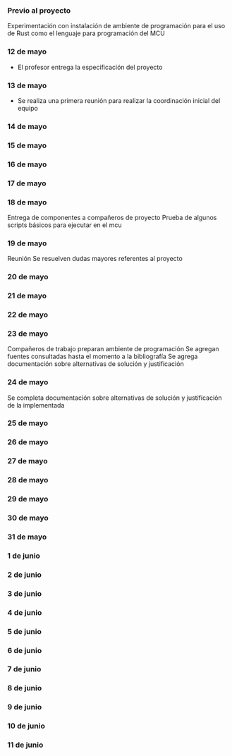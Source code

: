 ### Previo al proyecto

Experimentación con instalación de ambiente de programación para el uso de Rust como el lenguaje para programación del MCU

### 12 de mayo

- El profesor entrega la especificación del proyecto

### 13 de mayo

- Se realiza una primera reunión para realizar la coordinación inicial del equipo

### 14 de mayo

### 15 de mayo

### 16 de mayo

### 17 de mayo

### 18 de mayo

Entrega de componentes a compañeros de proyecto
Prueba de algunos scripts básicos para ejecutar en el mcu

### 19 de mayo

Reunión
Se resuelven dudas mayores referentes al proyecto

### 20 de mayo


### 21 de mayo

### 22 de mayo

### 23 de mayo

Compañeros de trabajo preparan ambiente de programación
Se agregan fuentes consultadas hasta el momento a la bibliografía
Se agrega documentación sobre alternativas de solución y justificación 

### 24 de mayo

Se completa documentación sobre alternativas de solución y justificación de la implementada

### 25 de mayo

### 26 de mayo

### 27 de mayo

### 28 de mayo

### 29 de mayo

### 30 de mayo

### 31 de mayo

### 1 de junio

### 2 de junio

### 3 de junio

### 4 de junio

### 5 de junio

### 6 de junio

### 7 de junio

### 8 de junio

### 9 de junio

### 10 de junio

### 11 de junio



